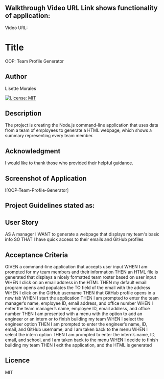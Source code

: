 ## Walkthrough Video URL Link shows functionality of application: 
Video URL:

# Title
OOP: Team Profile Generator

## Author
Lisette Morales 

[![License: MIT](https://img.shields.io/badge/License-MIT-yellow.svg)](https://opensource.org/licenses/MIT)

## Description
The project is creating the Node.js command-line application that uses data from a team of employees to generate a HTML webpage, which shows a summary representing every team member.

## Acknowledgment
I would like to thank those who provided their helpful guidance.

## Screenshot of Application
![OOP-Team-Profile-Generator]

## Project Guidelines stated as:

## User Story

AS A manager
I WANT to generate a webpage that displays my team's basic info
SO THAT I have quick access to their emails and GitHub profiles

## Acceptance Criteria

GIVEN a command-line application that accepts user input
WHEN I am prompted for my team members and their information
THEN an HTML file is generated that displays a nicely formatted team roster based on user input
WHEN I click on an email address in the HTML
THEN my default email program opens and populates the TO field of the email with the address
WHEN I click on the GitHub username
THEN that GitHub profile opens in a new tab
WHEN I start the application
THEN I am prompted to enter the team manager’s name, employee ID, email address, and office number
WHEN I enter the team manager’s name, employee ID, email address, and office number
THEN I am presented with a menu with the option to add an engineer or an intern or to finish building my team
WHEN I select the engineer option
THEN I am prompted to enter the engineer’s name, ID, email, and GitHub username, and I am taken back to the menu
WHEN I select the intern option
THEN I am prompted to enter the intern’s name, ID, email, and school, and I am taken back to the menu
WHEN I decide to finish building my team
THEN I exit the application, and the HTML is generated

## Licence
MIT

